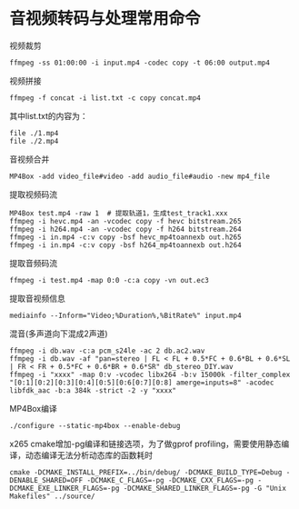 # 音视频转码与处理常用命令

视频裁剪
```
ffmpeg -ss 01:00:00 -i input.mp4 -codec copy -t 06:00 output.mp4
```

视频拼接
```
ffmpeg -f concat -i list.txt -c copy concat.mp4
```
其中list.txt的内容为：
```
file ./1.mp4
file ./2.mp4
```

音视频合并
```
MP4Box -add video_file#video -add audio_file#audio -new mp4_file
```

提取视频码流
```
MP4Box test.mp4 -raw 1  # 提取轨道1，生成test_track1.xxx
ffmpeg -i hevc.mp4 -an -vcodec copy -f hevc bitstream.265
ffmpeg -i h264.mp4 -an -vcodec copy -f h264 bitstream.264
ffmpeg -i in.mp4 -c:v copy -bsf hevc_mp4toannexb out.h265
ffmpeg -i in.mp4 -c:v copy -bsf h264_mp4toannexb out.h264
```

提取音频码流
```
ffmpeg -i test.mp4 -map 0:0 -c:a copy -vn out.ec3
```

提取音视频信息
```
mediainfo --Inform="Video;%Duration%,%BitRate%" input.mp4
```

混音(多声道向下混成2声道)
```
ffmpeg -i db.wav -c:a pcm_s24le -ac 2 db.ac2.wav
ffmpeg -i db.wav -af "pan=stereo | FL < FL + 0.5*FC + 0.6*BL + 0.6*SL | FR < FR + 0.5*FC + 0.6*BR + 0.6*SR" db_stereo_DIY.wav
ffmpeg -i "xxxx" -map 0:v -vcodec libx264 -b:v 15000k -filter_complex "[0:1][0:2][0:3][0:4][0:5][0:6[0:7][0:8] amerge=inputs=8" -acodec libfdk_aac -b:a 384k -strict -2 -y "xxxx"
```

MP4Box编译
```
./configure --static-mp4box --enable-debug
```

x265 cmake增加-pg编译和链接选项，为了做gprof profiling，需要使用静态编译，动态编译无法分析动态库的函数耗时
```
cmake -DCMAKE_INSTALL_PREFIX=../bin/debug/ -DCMAKE_BUILD_TYPE=Debug -DENABLE_SHARED=OFF -DCMAKE_C_FLAGS=-pg -DCMAKE_CXX_FLAGS=-pg -DCMAKE_EXE_LINKER_FLAGS=-pg -DCMAKE_SHARED_LINKER_FLAGS=-pg -G "Unix Makefiles" ../source/
```
